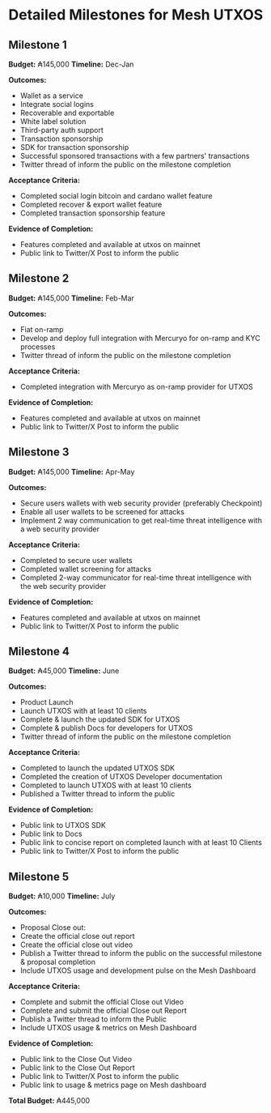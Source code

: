 # Detailed Milestones for Mesh UTXOS

## Milestone 1
**Budget:** ₳145,000
**Timeline:** Dec-Jan

**Outcomes:**
- Wallet as a service
- Integrate social logins
- Recoverable and exportable
- White label solution
- Third-party auth support
- Transaction sponsorship
- SDK for transaction sponsorship
- Successful sponsored transactions with a few partners' transactions
- Twitter thread of inform the public on the milestone completion

**Acceptance Criteria:**
- Completed social login bitcoin and cardano wallet feature
- Completed recover & export wallet feature
- Completed transaction sponsorship feature

**Evidence of Completion:**
- Features completed and available at utxos on mainnet
- Public link to Twitter/X Post to inform the public

## Milestone 2
**Budget:** ₳145,000
**Timeline:** Feb-Mar

**Outcomes:**
- Fiat on-ramp
- Develop and deploy full integration with Mercuryo for on-ramp and KYC processes
- Twitter thread of inform the public on the milestone completion

**Acceptance Criteria:**
- Completed integration with Mercuryo as on-ramp provider for UTXOS

**Evidence of Completion:**
- Features completed and available at utxos on mainnet
- Public link to Twitter/X Post to inform the public

## Milestone 3
**Budget:** ₳145,000
**Timeline:** Apr-May

**Outcomes:**
- Secure users wallets with web security provider (preferably Checkpoint)
- Enable all user wallets to be screened for attacks
- Implement 2 way communication to get real-time threat intelligence with a web security provider

**Acceptance Criteria:**
- Completed to secure user wallets
- Completed wallet screening for attacks
- Completed 2-way communicator for real-time threat intelligence with the web security provider

**Evidence of Completion:**
- Features completed and available at utxos on mainnet
- Public link to Twitter/X Post to inform the public

## Milestone 4
**Budget:** ₳45,000
**Timeline:** June

**Outcomes:**
- Product Launch
- Launch UTXOS with at least 10 clients
- Complete & launch the updated SDK for UTXOS
- Complete & publish Docs for developers for UTXOS
- Twitter thread of inform the public on the milestone completion

**Acceptance Criteria:**
- Completed to launch the updated UTXOS SDK
- Completed the creation of UTXOS Developer documentation
- Completed to launch UTXOS with at least 10 clients
- Published a Twitter thread to inform the public

**Evidence of Completion:**
- Public link to UTXOS SDK
- Public link to Docs
- Public link to concise report on completed launch with at least 10 Clients
- Public link to Twitter/X Post to inform the public

## Milestone 5
**Budget:** ₳10,000
**Timeline:** July

**Outcomes:**
- Proposal Close out:
- Create the official close out report
- Create the official close out video
- Publish a Twitter thread to inform the public on the successful milestone &amp; proposal completion
- Include UTXOS usage and development pulse on the Mesh Dashboard

**Acceptance Criteria:**
- Complete and submit the official Close out Video
- Complete and submit the official Close out Report
- Publish a Twitter thread to inform the Public
- Include UTXOS usage & metrics on Mesh Dashboard

**Evidence of Completion:**
- Public link to the Close Out Video
- Public link to the Close Out Report
- Public link to Twitter/X Post to inform the public
- Public link to usage & metrics page on Mesh dashboard

**Total Budget:** ₳445,000
